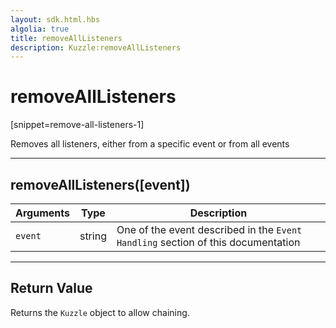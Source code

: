 ```yaml
---
layout: sdk.html.hbs
algolia: true
title: removeAllListeners
description: Kuzzle:removeAllListeners
---
```

  

# removeAllListeners
[snippet=remove-all-listeners-1]

Removes all listeners, either from a specific event or from all events

---

## removeAllListeners([event])

| Arguments | Type | Description |
|---------------|---------|----------------------------------------|
| ``event`` | string | One of the event described in the ``Event Handling`` section of this documentation |

---

## Return Value

Returns the `Kuzzle` object to allow chaining.

